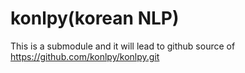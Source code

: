 # konlpy(korean NLP)

This is a submodule and it will lead to github source of https://github.com/konlpy/konlpy.git
